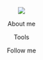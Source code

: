 <div id="header" align="center">
<img src="https://github.com/Tosstiv/tosstiv/blob/main/assets/айотто.gif"
</div>

About me

Tools 

Follow me
